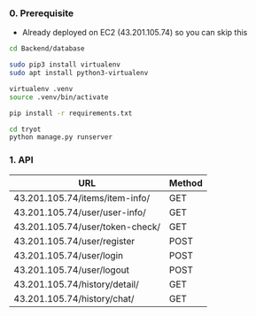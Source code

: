 ### 0. Prerequisite

- Already deployed on EC2 (43.201.105.74) so you can skip this

```sh
cd Backend/database

sudo pip3 install virtualenv
sudo apt install python3-virtualenv

virtualenv .venv
source .venv/bin/activate

pip install -r requirements.txt

cd tryot
python manage.py runserver
```

### 1. API
| URL                                      | Method |
|------------------------------------------|--------|
| 43.201.105.74/items/item-info/<item id>  | GET    |
| 43.201.105.74/user/user-info/<user id>   | GET    |
| 43.201.105.74/user/token-check/<token>   | GET    |
| 43.201.105.74/user/register              | POST   |
| 43.201.105.74/user/login                 | POST   |
| 43.201.105.74/user/logout                | POST   |
| 43.201.105.74/history/detail/<user id>   | GET    |
| 43.201.105.74/history/chat/<chatroom id> | GET    |